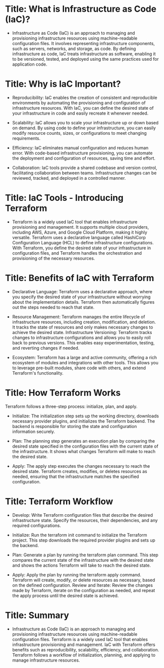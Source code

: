 
# Title: What is Infrastructure as Code (IaC)?

* Infrastructure as Code (IaC) is an approach to managing and provisioning infrastructure resources using machine-readable configuration files.
It involves representing infrastructure components, such as servers, networks, and storage, as code.
By defining infrastructure as code, IaC treats infrastructure as software, enabling it to be versioned, tested, and deployed using the same practices used for application code.

# Title: Why is IaC Important?

* Reproducibility: IaC enables the creation of consistent and reproducible environments by automating the provisioning and configuration of infrastructure resources. With IaC, you can define the desired state of your infrastructure in code and easily recreate it whenever needed.

* Scalability: IaC allows you to scale your infrastructure up or down based on demand. By using code to define your infrastructure, you can easily modify resource counts, sizes, or configurations to meet changing requirements.

* Efficiency: IaC eliminates manual configuration and reduces human error. With code-based infrastructure provisioning, you can automate the deployment and configuration of resources, saving time and effort.

* Collaboration: IaC tools provide a shared codebase and version control, facilitating collaboration between teams. Infrastructure changes can be reviewed, tracked, and deployed in a controlled manner.

# Title: IaC Tools - Introducing Terraform

* Terraform is a widely used IaC tool that enables infrastructure provisioning and management.
It supports multiple cloud providers, including AWS, Azure, and Google Cloud Platform, making it highly versatile.
Terraform uses a declarative language called HashiCorp Configuration Language (HCL) to define infrastructure configurations.
With Terraform, you define the desired state of your infrastructure in configuration files, and Terraform handles the orchestration and provisioning of the necessary resources.

# Title: Benefits of IaC with Terraform

* Declarative Language: Terraform uses a declarative approach, where you specify the desired state of your infrastructure without worrying about the implementation details. Terraform then automatically figures out the steps needed to reach that state.

* Resource Management: Terraform manages the entire lifecycle of infrastructure resources, including creation, modification, and deletion. It tracks the state of resources and only makes necessary changes to achieve the desired state.
Infrastructure Versioning: Terraform tracks changes to infrastructure configurations and allows you to easily roll back to previous versions. This enables easy experimentation, testing, and reverting changes if needed.

* Ecosystem: Terraform has a large and active community, offering a rich ecosystem of modules and integrations with other tools. This allows you to leverage pre-built modules, share code with others, and extend Terraform's functionality.

# Title: How Terraform Works

Terraform follows a three-step process: initialize, plan, and apply.

* Initialize: The initialization step sets up the working directory, downloads necessary provider plugins, and initializes the Terraform backend. The backend is responsible for storing the state and configuration information securely.

* Plan: The planning step generates an execution plan by comparing the desired state specified in the configuration files with the current state of the infrastructure. It shows what changes Terraform will make to reach the desired state.

* Apply: The apply step executes the changes necessary to reach the desired state. Terraform creates, modifies, or deletes resources as needed, ensuring that the infrastructure matches the specified configuration.

# Title: Terraform Workflow

* Develop: Write Terraform configuration files that describe the desired infrastructure state. Specify the resources, their dependencies, and any required configurations.

* Initialize: Run the terraform init command to initialize the Terraform project. This step downloads the required provider plugins and sets up the backend.

* Plan: Generate a plan by running the terraform plan command. This step compares the current state of the infrastructure with the desired state and shows the actions Terraform will take to reach the desired state.

* Apply: Apply the plan by running the terraform apply command. Terraform will create, modify, or delete resources as necessary, based on the defined configuration.
Review and Iterate: Review the changes made by Terraform, iterate on the configuration as needed, and repeat the apply process until the desired state is achieved.

# Title: Summary

* Infrastructure as Code (IaC) is an approach to managing and provisioning infrastructure resources using machine-readable configuration files.
Terraform is a widely used IaC tool that enables infrastructure provisioning and management.
IaC with Terraform offers benefits such as reproducibility, scalability, efficiency, and collaboration.
Terraform follows a workflow of initialization, planning, and applying to manage infrastructure resources.

